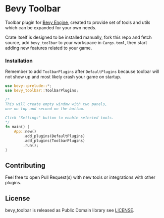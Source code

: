 # Bevy Toolbar

Toolbar plugin for [Bevy Engine](https://github.com/bevyengine/bevy), created to provide set of tools and utils which can be expanded for your own needs.

Crate itself is designed to be installed manually, fork this repo and fetch source, add `bevy_toolbar` to your workspace in `Cargo.toml`, then start adding new features related to your game.

### Installation
Remember to add `ToolbarPlugins` after `DefaultPlugins` because toolbar will not show up and most likely crash your game on startup.
```rs
use bevy::prelude::*;
use bevy_toolbar::ToolbarPlugins;

/*
This will create empty window with two panels,
one on top and second on the bottom.

Click "Settings" button to enable selected tools.
*/
fn main() {
    App::new()
        .add_plugins(DefaultPlugins)
        .add_plugins(ToolbarPlugins)
        .run();
}
```

## Contributing
Feel free to open Pull Request(s) with new tools or integrations with other plugins.

## License
bevy_toolbar is released as Public Domain library see [LICENSE](LICENSE).

